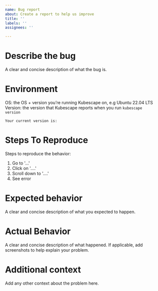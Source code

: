 ```yaml
---
name: Bug report
about: Create a report to help us improve
title: ''
labels: ''
assignees: ''

---
```


# Describe the bug
A clear and concise description of what the bug is.

# Environment
OS: the OS + version you’re running Kubescape on, e.g Ubuntu 22.04 LTS
Version: the version that Kubescape reports when you run `kubescape version`
```
Your current version is:
```

# Steps To Reproduce
Steps to reproduce the behavior:
1. Go to '...'
2. Click on '....'
3. Scroll down to '....'
4. See error

# Expected behavior
A clear and concise description of what you expected to happen.

# Actual Behavior
A clear and concise description of what happened. If applicable, add screenshots to help explain your problem.

# Additional context
Add any other context about the problem here.
